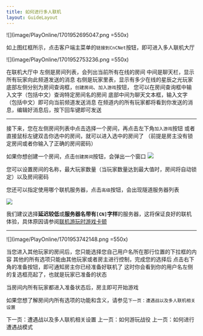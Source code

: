```yaml
---
title: 如何进行多人联机
layout: GuideLayout
---
```


![](image/PlayOnline/1701952695047.png =550x)

如上图红框所示，点击客户端主菜单的`链接到CnCNet`按钮，即可进入多人联机大厅

![](image/PlayOnline/1701952753236.png =550x)

在联机大厅中
左侧是房间列表，会列出当前所有在线的房间
中间是聊天栏，显示所有玩家向此频道发送的消息
右侧是玩家里表，显示有多少在线的星辰之光玩家
底部左侧分别为房间查询框，`创建房间`、`加入游戏`按钮，
您可以在房间查询框中输入文字（包括中文）查询特定房间名的房间
底部中间为聊天文本框，输入文字（包括中文）即可向当前频道发送消息
在频道内的所有玩家都将看到你发送的消息，编辑好消息后，按下回车键即可发送

---

接下来，您在左侧房间列表中点击选择一个房间，再点击左下角`加入游戏`按钮
或者直接鼠标左键双击你选中的房间，就可以进入选中的房间了
（前提是房主没有锁定房间或者你输入了正确的房间密码）

如果你想创建一个房间，点击`创建房间`按钮，会弹出一个窗口
![](image/PlayOnline/1701953245417.png)

您可以设置房间的名称，最大玩家数量（当玩家数量达到最大值时，房间将自动锁定）以及房间密码

您还可以指定使用哪个联机服务器，点击`高级`按钮，会出现隧道服务器列表

![](image/PlayOnline/1701953390851.png)

我们建议选择**延迟较低**或**服务器名带有`[CN]`字样**的服务器，这将保证良好的联机体验，具体原因请参阅[联机游玩时游戏卡顿](../Problem/Slow/Online/Network)

---

![](image/PlayOnline/1701953742148.png =550x)

当您进入其他玩家的房间后，您只能选择您自己用户名所在那行位置的下拉框的内容
其他的所有选项只能由其他玩家或者房主进行控制，完成您的选择后
点击右下角的准备按钮，即可通知房主你已经准备好联机了
这时你会看到你的用户名左侧的复选框亮起了，也就是玩家已准备的状态

当房间内所有玩家都进入准备状态后，房主即可开始游戏

如果您想了解房间内所有选项的功能和含义，请参见`下一页：遭遇战以及多人联机相关设置`

<GuideButton to="/FAQ/QuickStart/BattleSetting">下一页：遭遇战以及多人联机相关设置</GuideButton>
<GuideButton to="/FAQ/QuickStart/PlayMission">上一页：如何游玩战役</GuideButton>
<GuideButton to="/FAQ/QuickStart/PlaySkirmish">上一页：如何进行遭遇战模式</GuideButton>
